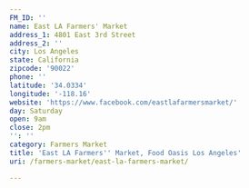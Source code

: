```yaml
---
FM_ID: ''
name: East LA Farmers' Market
address_1: 4801 East 3rd Street
address_2: ''
city: Los Angeles
state: California
zipcode: '90022'
phone: ''
latitude: '34.0334'
longitude: '-118.16'
website: 'https://www.facebook.com/eastlafarmersmarket/'
day: Saturday
open: 9am
close: 2pm
'': ''
category: Farmers Market
title: 'East LA Farmers'' Market, Food Oasis Los Angeles'
uri: /farmers-market/east-la-farmers-market/

---
```

